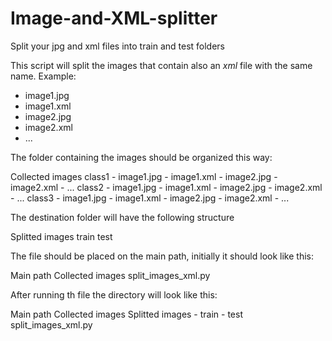 # Image-and-XML-splitter
Split your jpg and xml files into train and test folders

This script will split the images that contain also an *xml* file with the same name. Example:
- image1.jpg
- image1.xml
- image2.jpg
- image2.xml
- ...

The folder containing the images should be organized this way:

Collected images
    class1
        - image1.jpg
        - image1.xml
        - image2.jpg
        - image2.xml
        - ...
    class2
        - image1.jpg
        - image1.xml
        - image2.jpg
        - image2.xml
        - ...
    class3
        - image1.jpg
        - image1.xml
        - image2.jpg
        - image2.xml
        - ...
        
The destination folder will have the following structure

Splitted images
    train
    test
    
The file should be placed on the main path, initially it should look like this:
  
Main path
  Collected images
  split_images_xml.py
  
After running th file the directory will look like this:

Main path
  Collected images
  Splitted images
    - train
    - test
  split_images_xml.py
